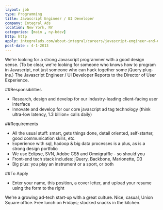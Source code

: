 ```yaml
---
layout: job
type: Programming
title: Javascript Engineer / UI Developer
company: Integral Ads
location: New York, NY
categories: [main , ny-bdev]
http: http
apply: integralads.com/about-integral/careers/javascript-engineer-and-ui-developer
post-date : 4-1-2013
---
```


We're looking for a strong Javascript programmer with a good design sense. (To be clear, we're looking for someone who knows how to program in Javascript, not just someone who can hack together some jQuery plug-ins.) The Javascript Engineer / UI Developer Reports to the Director of User Experience.

##Responsibilities 
* Research, design and develop for our industry-leading client-facing user interface
* Innovate and develop for our core javascript ad tag technology (think ultra-low latency, 1.3 billion+ calls daily) 

##Requirements
* All the usual stuff: smart, gets things done, detail oriented, self-starter, good communication skills, etc. 
* Experience with sql, hadoop & big data processes is a plus, as is a strong design portfolio
* We use Eclipse, SVN, Adobe CS5 and Omnigraffle - so should you
* Front-end tech stack includes: jQuery, Backbone, Marionette, D3
* Big plus: you play an instrument or a sport, or both

##To Apply
* Enter your name, this position, a cover letter, and upload your resume using the form to the right

We're a growing ad-tech start-up with a great culture. Nice, casual, Union Square office. Free lunch on Fridays; stocked snacks in the kitchen.